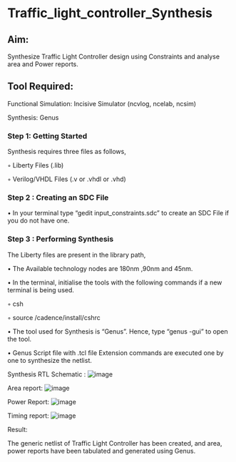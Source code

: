 # Traffic_light_controller_Synthesis

## Aim:

Synthesize Traffic Light Controller design using Constraints and analyse area and Power reports.

## Tool Required:

Functional Simulation: Incisive Simulator (ncvlog, ncelab, ncsim)

Synthesis: Genus

### Step 1: Getting Started

Synthesis requires three files as follows,

◦ Liberty Files (.lib)

◦ Verilog/VHDL Files (.v or .vhdl or .vhd)

### Step 2 : Creating an SDC File

•	In your terminal type “gedit input_constraints.sdc” to create an SDC File if you do not have one.

### Step 3 : Performing Synthesis

The Liberty files are present in the library path,

• The Available technology nodes are 180nm ,90nm and 45nm.

• In the terminal, initialise the tools with the following commands if a new terminal is being used.

◦ csh

◦ source /cadence/install/cshrc

• The tool used for Synthesis is “Genus”. Hence, type “genus -gui” to open the tool.

• Genus Script file with .tcl file Extension commands are executed one by one to synthesize the netlist.

Synthesis RTL Schematic :
![image](https://github.com/user-attachments/assets/1c460b94-4d0b-4333-a80d-9aeb3f2f5b77)

Area report:
![image](https://github.com/user-attachments/assets/4c52e3ae-c45f-4037-b5d0-c7475e272ac7)

Power Report:
![image](https://github.com/user-attachments/assets/08b7b988-079e-43c1-84fc-0c443cfd2ec1)

Timing report:
![image](https://github.com/user-attachments/assets/65216408-34ff-4649-9b49-8faea8f7875a)


Result:

The generic netlist of Traffic Light Controller has been created, and area, power reports have been tabulated and generated using Genus.

